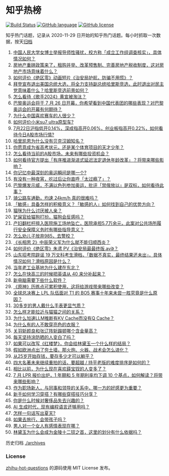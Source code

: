 # 知乎热榜
[![Build Status](https://github.com/ToWeLong/zhihu-hot-questions/workflows/CI/badge.svg)](https://github.com/ToWeLong/zhihu-hot-questions/actions)
[![GitHub language](https://img.shields.io/badge/language-golang-orange.svg)](https://golang.org/)
[![GitHub license](https://img.shields.io/github/license/ToWeLong/zhihu-hot-questions)](https://github.com/ToWeLong/zhihu-hot-questions/blob/main/LICENSE)

知乎热门话题，记录从 2020-11-29 日开始的知乎热门话题。每小时抓取一次数据，按天[归档](./archives)

<!-- BEGIN -->

1. [中国人民大学女博士举报导师性骚扰，校方称「成立工作组调查核实」，具体情况如何？](https://www.zhihu.com/question/662247215)
1. [房地产重磅政策来了，租购并举、改革预售制、完善房地产税收制度，这对房地产市场意味着什么？](https://www.zhihu.com/question/662214977)
1. [如何评价《绝区零》动画短片《治安局护航，防骗不用慌》？](https://www.zhihu.com/question/662008495)
1. [拜登宣布退出美国总统大选，将全力支持副总统哈里斯竞选，此时退出对民主党意味着什么？哈里斯竞选前景如何？](https://www.zhihu.com/question/662224581)
1. [怎么看待《歌手2024》黄宣被淘汰？](https://www.zhihu.com/question/662051000)
1. [巴黎奥运会将于 7 月 26 日开幕，你希望看到中国代表团的哪些表现？对巴黎奥运会的开幕有何期待？](https://www.zhihu.com/question/661831907)
1. [为什么中国喜欢赛车的人很少？](https://www.zhihu.com/question/20140154)
1. [如何评价小米su7 ultra原型车?](https://www.zhihu.com/question/662051481)
1. [7月22日沪指低开0.14%，深成指高开0.06%，创业板指高开0.22%，如何看待今日A股市场行情?](https://www.zhihu.com/question/662248773)
1. [哈里凯恩为什么没有贝克汉姆知名？](https://www.zhihu.com/question/661668809)
1. [你愿意成为省高考状元，还是某个体育项目的天才少年？](https://www.zhihu.com/question/661745898)
1. [怎么看待当前的A股市场，未来有哪些投资机会？](https://www.zhihu.com/question/662220807)
1. [如何看待官方提出「有序推进渐进式延迟法定退休年龄改革」？将带来哪些影响？](https://www.zhihu.com/question/662217578)
1. [你记忆中最深刻的奥运瞬间是哪一个?](https://www.zhihu.com/question/662178070)
1. [有没有一种夜宵，吃过后让你直呼「太过瘾了」？](https://www.zhihu.com/question/661261499)
1. [巴黎爆发示威，不满以色列参加奥运，批评「禁俄放以」是双标，如何看待此事？](https://www.zhihu.com/question/662209291)
1. [骑公路车通勤，均速 24km/h 真的很难吗？](https://www.zhihu.com/question/661951724)
1. [「敏感」具备怎样的积极意义？「敏感的人」如何找到自己的优势方向？](https://www.zhihu.com/question/661650913)
1. [猫咪为什么讨厌被人亲？](https://www.zhihu.com/question/658441125)
1. [铲屎官给猫狗打扮，猫狗会反感吗？](https://www.zhihu.com/question/660336107)
1. [产妇翻栏杆擅入医院施工场地坠亡，医院承担5.7万余元，此案对公共场所履行安全保障义务时有哪些指导意义？](https://www.zhihu.com/question/662104469)
1. [怎么劝儿子放弃985，去警校？](https://www.zhihu.com/question/608804899)
1. [《长相思 2》中辰荣义军为什么就不能归顺西炎？](https://www.zhihu.com/question/661322356)
1. [如何评价《绝区零》朱鸢 PV《治安局最最终版.avi》？](https://www.zhihu.com/question/662181492)
1. [山东招考院辟谣 19 万文科考生滑档，「数据不真实，最终结果还未出」，具体情况如何？滑档原因是什么？](https://www.zhihu.com/question/662124280)
1. [当年老工业基地为什么建在东北？](https://www.zhihu.com/question/28829136)
1. [怎么在快高三的时候把英语从 40 来分补起来？](https://www.zhihu.com/question/660390004)
1. [新电脑需要下些什么软件？](https://www.zhihu.com/question/640888270)
1. [《原神》历练点可累积使用，这将给游戏带来哪些改变？](https://www.zhihu.com/question/660812614)
1. [全球总决赛上 LPL 队伍面对 T1 的 BO5 赛事十年来未尝一胜究竟是什么原因？](https://www.zhihu.com/question/629993852)
1. [30多岁的男人戴什么手表更显气质？](https://www.zhihu.com/question/658667397)
1. [怎么样才能拉近与猫猫之间的关系？](https://www.zhihu.com/question/439462239)
1. [为什么加速LLM推断有KV Cache而没有Q Cache？](https://www.zhihu.com/question/653658936)
1. [为什么有的人不敢穿亮色的衣服？](https://www.zhihu.com/question/656287991)
1. [关羽斩颜良和张辽阵斩蹋顿哪个含金量高？](https://www.zhihu.com/question/658942316)
1. [每天坚持涂防晒的人变白了吗？](https://www.zhihu.com/question/661057204)
1. [如果可以改写《红楼梦》，你会给林黛玉一个什么样的结局？](https://www.zhihu.com/question/661325165)
1. [假如欧洲点出了夯土墙，那火炮、火器、战术会怎么进化？](https://www.zhihu.com/question/661825542)
1. [从25岁开始存钱，要存多少才可以躺平？](https://www.zhihu.com/question/662099047)
1. [四大名著未来继续重拍的话，要超越 / 持平老版的难度排序是如何的？](https://www.zhihu.com/question/661903905)
1. [相比以前，为什么现在喜欢薛宝钗的人变多了？](https://www.zhihu.com/question/661063599)
1. [7 月 LPR 报价出炉，1 年期和 5 年期利率均下调 10 个基点，如何解读？将带来哪些影响？](https://www.zhihu.com/question/662247770)
1. [作为职场新人，与同事和领导的关系中，哪一方的好感更为重要？](https://www.zhihu.com/question/660814243)
1. [新手如何学习穿搭？有哪些穿搭技巧分享？](https://www.zhihu.com/question/659676986)
1. [你是什么时候对奢侈品失去兴趣的？](https://www.zhihu.com/question/364507344)
1. [AI 生成时代，现有编程语言还够用吗？](https://www.zhihu.com/question/661343995)
1. [怎样一句话写出夏天?](https://www.zhihu.com/question/662180653)
1. [如果去旅行，会带孩子吗？](https://www.zhihu.com/question/658294186)
1. [男人对一个女人有感情表现在哪？](https://www.zhihu.com/question/654496064)
1. [林黛玉为什么会成为金陵十二钗之首，这里的划分有什么依据吗？](https://www.zhihu.com/question/661066143)

<!-- END -->

历史归档 [./archives](./archives)


### License
[zhihu-hot-questions](https://github.com/towelong/zhihu-hot-questions) 的源码使用 MIT License 发布。
